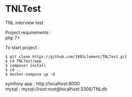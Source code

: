 # TNLTest
TNL interview test

Project requirements :\
php 7+

To start project :
```
$ git clone https://github.com/1992clement/TNLTest.git
$ cd TNLTest/app
$ composer install
$ cd ..
$ docker-compose up -d
```

symfony app : http://localhost:8000 \
mysql : mysql://root:root@localhost:3306/TNLdb

